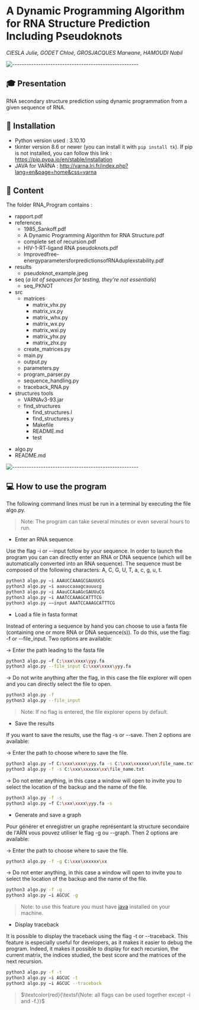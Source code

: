 # A Dynamic Programming Algorithm for RNA Structure Prediction Including Pseudoknots

*CIESLA Julie, GODET Chloé, GROSJACQUES Marwane, HAMOUDI Nabil*

![-----------------------------------------------------](https://raw.githubusercontent.com/andreasbm/readme/master/assets/lines/aqua.png)
## 🎓 Presentation
RNA secondary structure prediction using dynamic programmation from a given sequence of RNA.

## :construction: Installation
- Python version used : 3.10.10
- tkinter version 8.6 or newer 
(you can install it with `pip install tk`). If pip is not installed, you can follow this link : https://pip.pypa.io/en/stable/installation
- JAVA for VARNA : http://varna.lri.fr/index.php?lang=en&page=home&css=varna

## :open_file_folder: Content
The folder RNA_Program contains : 
* rapport.pdf
* references
    * 1985_Sankoff.pdf
    * A Dynamic Programming Algorithm for RNA Structure.pdf
    * complete set of recursion.pdf
    * HIV-1-RT-ligand RNA pseudoknots.pdf
    * Improvedfree-energyparametersforpredictionsofRNAduplexstability.pdf
* results
    * pseudoknot_example.jpeg
* seq (*a lot of sequences for testing, they're not essentials*)
    * seq_PKNOT
* src
    * matrices
        * matrix_vhx.py
        * matrix_vx.py
        * matrix_whx.py
        * matrix_wx.py
        * matrix_wxi.py
        * matrix_yhx.py
        * matrix_zhx.py
    * create_matrices.py
    * main.py
    * output.py
    * parameters.py
    * program_parser.py
    * sequence_handling.py
    * traceback_RNA.py
* structures tools
    * VARNAv3-93.jar
    * find_structures
        * find_structures.l
        * find_structures.y
        * Makefile
        * README.md
        * test
- algo.py
- README.md

![-----------------------------------------------------](https://raw.githubusercontent.com/andreasbm/readme/master/assets/lines/aqua.png)
## :computer: How to use the program
The following command lines must be run in a terminal by executing the file algo.py.
> Note: The program can take several minutes or even several hours to run.

- Enter an RNA sequence

Use the flag -i or --input follow by your sequence.
In order to launch the program you can can directly enter an RNA or DNA sequence (which will be automatically converted into an RNA sequence). The sequence must be composed of the following characters: A, C, G, U, T, a, c, g, u, t.

```sh
python3 algo.py −i AAAUCCAAAGCGAUUUCG
python3 algo.py −i aaauccaaagcauuucg
python3 algo.py −i AAauCCAaAGcGAUUuCG
python3 algo.py −i AAATCCAAAGCATTTCG
python3 algo.py −−input AAATCCAAAGCATTTCG
```

- Load a file in fasta format

Instead of entering a sequence by hand you can choose to use a fasta file (containing one or more RNA or DNA sequence(s)).
To do this, use the flag: -f or --file_input. Two options are available:

→ Enter the path leading to the fasta file
```sh
python3 algo.py −f C:\xxx\xxxx\yyy.fa
python3 algo.py --file_input C:\xxx\xxxx\yyy.fa
```
→ Do not write anything after the flag, in this case the file explorer will open and you can directly select the file to open.
```sh
python3 algo.py -f
python3 algo.py --file_input
```
> Note: If no flag is entered, the file explorer opens by default.

- Save the results

If you want to save the results, use the flag -s or --save. Then 2 options are available:

→ Enter the path to choose where to save the file.
```sh
python3 algo.py −f C:\xxx\xxxx\yyy.fa -s C:\xxx\xxxxxx\xx\file_name.txt
python3 algo.py -f -s C:\xxx\xxxxxx\xx\file_name.txt
```
→ Do not enter anything, in this case a window will open to invite you to select the location of the backup and the name of the file. 
```sh
python3 algo.py -f -s
python3 algo.py −f C:\xxx\xxxx\yyy.fa -s
```

- Generate and save a graph

Pour générer et enregistrer un graphe représentant la structure secondaire de l'ARN vous pouvez utiliser le flag -g ou --graph. Then 2 options are available:

→  Enter the path to choose where to save the file.
```sh
python3 algo.py -f -g C:\xxx\xxxxxx\xx
```
→ Do not enter anything, in this case a window will open to invite you to select the location of the backup and the name of the file. 
```sh
python3 algo.py -f -g
python3 algo.py −i AGCUC -g
```
> Note: to use this feature you must have [java](https://www.java.com/fr/) installed on your machine.

- Display traceback

It is possible to display the traceback using the flag -t or --traceback. This feature is especially useful for developers, as it makes it easier to debug the program. Indeed, it makes it possible to display for each recursion, the current matrix, the indices studied, the best score and the matrices of the next recursion.
```sh
python3 algo.py -f -t
python3 algo.py −i AGCUC -t
python3 algo.py −i AGCUC --traceback
```

> $\textcolor{red}{\textsf{Note: all flags can be used together except -i and -f.}}$ 
